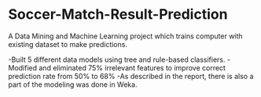 # Soccer-Match-Result-Prediction
 A Data Mining and Machine Learning project which trains computer with existing dataset to make predictions. 
 
-Built 5 different data models using tree and rule-based classifiers. 
-Modified and eliminated 75% irrelevant features to improve correct prediction rate from 50% to 68%
-As described in the report, there is also a part of the modeling was done in Weka. 
